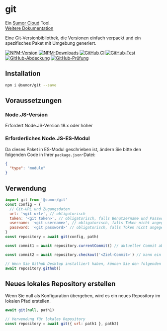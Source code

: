 # git

Ein [Sumor Cloud](https://sumor.cloud) Tool.  
[Weitere Dokumentation](https://sumor.cloud/git)

Eine Git-Versionbibliothek, die Versionen einfach verpackt und ein spezifisches Paket mit Umgebung generiert.

[![NPM-Version](https://img.shields.io/npm/v/@sumor/git?logo=npm&label=NPM)](https://www.npmjs.com/package/@sumor/git)
[![NPM-Downloads](https://img.shields.io/npm/dw/@sumor/git?logo=npm&label=Downloads)](https://www.npmjs.com/package/@sumor/git)
[![GitHub CI](https://img.shields.io/github/actions/workflow/status/sumor-cloud/git/ci.yml?logo=github&label=CI)](https://github.com/sumor-cloud/git/actions/workflows/ci.yml)
[![GitHub-Test](https://img.shields.io/github/actions/workflow/status/sumor-cloud/git/ut.yml?logo=github&label=Test)](https://github.com/sumor-cloud/git/actions/workflows/ut.yml)
[![GitHub-Abdeckung](https://img.shields.io/github/actions/workflow/status/sumor-cloud/git/coverage.yml?logo=github&label=Abdeckung)](https://github.com/sumor-cloud/git/actions/workflows/coverage.yml)
[![GitHub-Prüfung](https://img.shields.io/github/actions/workflow/status/sumor-cloud/git/audit.yml?logo=github&label=Prüfung)](https://github.com/sumor-cloud/git/actions/workflows/audit.yml)

## Installation

```bash
npm i @sumor/git --save
```

## Voraussetzungen

### Node.JS-Version

Erfordert Node.JS-Version 18.x oder höher

### Erforderliches Node.JS-ES-Modul

Da dieses Paket in ES-Modul geschrieben ist,
ändern Sie bitte den folgenden Code in Ihrer `package.json`-Datei:

```json
{
  "type": "module"
}
```

## Verwendung

```javascript
import git from '@sumor/git'
const config = {
  // Git-URL und Zugangsdaten
  url: '<git url>', // obligatorisch
  token: '<git token>', // obligatorisch, falls Benutzername und Passwort nicht angegeben sind
  username: '<git username>', // obligatorisch, falls Token nicht angegeben ist
  password: '<git password>' // obligatorisch, falls Token nicht angegeben ist
}
const repository = await git(config, path)

const commit1 = await repository.currentCommit() // aktueller Commit abrufen

const commit2 = await repository.checkout('<Ziel-Commit>') // kann ein Branch oder ein Tag oder ein Commit sein

// Wenn Sie Github Desktop installiert haben, können Sie den folgenden Befehl verwenden, um es in Github Desktop zu öffnen
await repository.github()
```

## Neues lokales Repository erstellen

Wenn Sie null als Konfiguration übergeben, wird es ein neues Repository im lokalen Pfad erstellen.

```javascript
await git(null, path1)

// Verwendung für lokales Repository
const repository = await git({ url: path1 }, path2)
```
